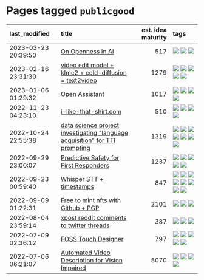 # Pages tagged `publicgood`

|last_modified|title|est. idea maturity|tags
|:---|:---|---:|:---|
|2023-03-23 20:39:50|[On Openness in AI](../on_openness_in_ai.md)|517|[![](https://img.shields.io/badge/tag-alignment-752fd7)](../tags/alignment.md) [![](https://img.shields.io/badge/tag-publication-12eec5)](../tags/publication.md) [![](https://img.shields.io/badge/tag-publicgood-ea1833)](../tags/publicgood.md)|
|2023-02-16 23:31:30|[video edit model + klmc2 + cold-diffusion = text2video](../video-edit-model-over-init-video.md)|1279|[![](https://img.shields.io/badge/tag-animation-9c3a4a)](../tags/animation.md) [![](https://img.shields.io/badge/tag-meta-1614f8)](../tags/meta.md) [![](https://img.shields.io/badge/tag-publicgood-ea1833)](../tags/publicgood.md) [![](https://img.shields.io/badge/tag-stability-82d6e)](../tags/stability.md) [![](https://img.shields.io/badge/tag-tooling-35b163)](../tags/tooling.md)|
|2023-01-06 01:29:32|[Open Assistant](../open-assistant.md)|1017|[![](https://img.shields.io/badge/tag-accessibility-a68128)](../tags/accessibility.md) [![](https://img.shields.io/badge/tag-publicgood-ea1833)](../tags/publicgood.md) [![](https://img.shields.io/badge/tag-stability-82d6e)](../tags/stability.md) [![](https://img.shields.io/badge/tag-wip-53417a)](../tags/wip.md)|
|2022-11-23 04:23:10|[i-like-that-shirt.com](../ilikethatshirt.com.md)|510|[![](https://img.shields.io/badge/tag-accessibility-a68128)](../tags/accessibility.md) [![](https://img.shields.io/badge/tag-completed-48fb29)](../tags/completed.md) [![](https://img.shields.io/badge/tag-publicgood-ea1833)](../tags/publicgood.md) [![](https://img.shields.io/badge/tag-tooling-35b163)](../tags/tooling.md)|
|2022-10-24 22:55:38|[data science project investigating "language acquisition" for TTI prompting](../tti_language_aqcuisition.md)|1319|[![](https://img.shields.io/badge/tag-alignment-752fd7)](../tags/alignment.md) [![](https://img.shields.io/badge/tag-dataset-4db4d2)](../tags/dataset.md) [![](https://img.shields.io/badge/tag-experimental-869bd0)](../tags/experimental.md) [![](https://img.shields.io/badge/tag-prompting-1043a5)](../tags/prompting.md) [![](https://img.shields.io/badge/tag-publication-12eec5)](../tags/publication.md) [![](https://img.shields.io/badge/tag-publicgood-ea1833)](../tags/publicgood.md) [![](https://img.shields.io/badge/tag-stability-82d6e)](../tags/stability.md)|
|2022-09-29 23:00:07|[Predictive Safety for First Responders](../safety-officer.md)|1237|[![](https://img.shields.io/badge/tag-completed-48fb29)](../tags/completed.md) [![](https://img.shields.io/badge/tag-dataset-4db4d2)](../tags/dataset.md) [![](https://img.shields.io/badge/tag-publication-12eec5)](../tags/publication.md) [![](https://img.shields.io/badge/tag-publicgood-ea1833)](../tags/publicgood.md) [![](https://img.shields.io/badge/tag-wip-53417a)](../tags/wip.md)|
|2022-09-23 00:59:40|[Whisper STT + timestamps](../whisper-stt-plus-timestamps.md)|847|[![](https://img.shields.io/badge/tag-colab-dad82b)](../tags/colab.md) [![](https://img.shields.io/badge/tag-dataset-4db4d2)](../tags/dataset.md) [![](https://img.shields.io/badge/tag-experimental-869bd0)](../tags/experimental.md) [![](https://img.shields.io/badge/tag-meta-1614f8)](../tags/meta.md) [![](https://img.shields.io/badge/tag-prompting-1043a5)](../tags/prompting.md) [![](https://img.shields.io/badge/tag-publicgood-ea1833)](../tags/publicgood.md) [![](https://img.shields.io/badge/tag-stability-82d6e)](../tags/stability.md) [![](https://img.shields.io/badge/tag-tooling-35b163)](../tags/tooling.md)|
|2022-09-09 01:22:31|[Free to mint nfts with Github + PGP](../free-to-mint-nfts_git_plus_pgp.md)|2101|[![](https://img.shields.io/badge/tag-publicgood-ea1833)](../tags/publicgood.md) [![](https://img.shields.io/badge/tag-tooling-35b163)](../tags/tooling.md) [![](https://img.shields.io/badge/tag-wip-53417a)](../tags/wip.md)|
|2022-08-04 23:59:14|[xpost reddit comments to twitter threads](../reddit2twitter.md)|387|[![](https://img.shields.io/badge/tag-experimental-869bd0)](../tags/experimental.md) [![](https://img.shields.io/badge/tag-publicgood-ea1833)](../tags/publicgood.md) [![](https://img.shields.io/badge/tag-tooling-35b163)](../tags/tooling.md)|
|2022-07-09 02:36:12|[FOSS Touch Designer](../FOSS_touch_designer.md)|797|[![](https://img.shields.io/badge/tag-alignment-752fd7)](../tags/alignment.md) [![](https://img.shields.io/badge/tag-animation-9c3a4a)](../tags/animation.md) [![](https://img.shields.io/badge/tag-publicgood-ea1833)](../tags/publicgood.md) [![](https://img.shields.io/badge/tag-tooling-35b163)](../tags/tooling.md) [![](https://img.shields.io/badge/tag-wip-53417a)](../tags/wip.md)|
|2022-07-06 06:21:07|[Automated Video Description for Vision Impaired](../automated-video-description.md)|5070|[![](https://img.shields.io/badge/tag-accessibility-a68128)](../tags/accessibility.md) [![](https://img.shields.io/badge/tag-dataset-4db4d2)](../tags/dataset.md) [![](https://img.shields.io/badge/tag-foundation-98b52b)](../tags/foundation.md) [![](https://img.shields.io/badge/tag-publicgood-ea1833)](../tags/publicgood.md)|
